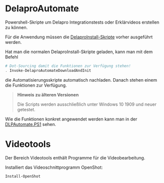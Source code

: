 # DelaproAutomate

Powershell-Skripte um Delapro Integrationstests oder Erklärvideos erstellen zu können.

Für die Anwendung müssen die [DelaproInstall-Skripte](https://github.com/Delapro/DelaproInstall) vorher ausgeführt werden.

Hat man die normalen DelaproInstall-Skripte geladen, kann man mit dem Befehl 

```Powershell
# Dot-Sourcing damit die Funktionen zur Verfügung stehen!
. Invoke-DelaproAutomateDownloadAndInit
```

die Automatisierungsskripte automatisch nachladen. Danach stehen einem die Funktionen zur Verfügung.

> **Hinweis zu älteren Versionen**
>
> Die Scripts werden ausschließlich unter Windows 10 1909 und neuer getestet.

Wie die Funktionen konkret angewendet werden kann man in der [DLPAutomate.PS1](DLPAutomate.PS1) sehen.

# Videotools
Der Bereich Videotools enthält Programme für die Videobearbeitung.

Installiert das Videoschnittprogramm OpenShot:
```Powershell
Install-OpenShot
```
